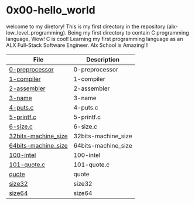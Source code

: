# 0x00-hello_world
welcome to my diretory! This is my first directory in the repository (alx-low_level_programming). Being my first directory to contain C programming language, Wow! C is cool!
Learning my first programming language as an ALX Full-Stack Software Engineer.
Alx School is Amazing!!!


| File      | Description |
| ----------- | ----------- |
| [0-preprocessor](https://github.com/Kenbil1119/alx-low_level_programming/blob/master/0x00-hello_world/0-preprocessor) | 0-preprocessor |
| [1-compiler](https://github.com/Kenbil1119/alx-low_level_programming/blob/master/0x00-hello_world/1-compiler) | 1-compiler |
| [2-assembler](https://github.com/Kenbil1119/alx-low_level_programming/blob/master/0x00-hello_world/2-assembler) | 2-assembler |
| [3-name](https://github.com/Kenbil1119/alx-low_level_programming/blob/master/0x00-hello_world/3-name) | 3-name |
| [4-puts.c](https://github.com/Kenbil1119/alx-low_level_programming/blob/master/0x00-hello_world/4-puts.c) | 4-puts.c |
| [5-printf.c](https://github.com/Kenbil1119/alx-low_level_programming/blob/master/0x00-hello_world/5-printf.c) | 5-printf.c |
| [6-size.c](https://github.com/Kenbil1119/alx-low_level_programming/blob/master/0x00-hello_world/6-size.c) | 6-size.c |
| [32bits-machine_size](https://github.com/Kenbil1119/alx-low_level_programming/blob/master/0x00-hello_world/32bits-machine_size) | 32bits-machine_size |
| [64bits-machine_size](https://github.com/Kenbil1119/alx-low_level_programming/blob/master/0x00-hello_world/64bits-machine_size) | 64bits-machine_size |
| [100-intel](https://github.com/Kenbil1119/alx-low_level_programming/blob/master/0x00-hello_world/100-intel) | 100-intel |
| [101-quote.c](https://github.com/Kenbil1119/alx-low_level_programming/blob/master/0x00-hello_world/101-quote.c) | 101-quote.c |
| [quote](https://github.com/Kenbil1119/alx-low_level_programming/blob/master/0x00-hello_world/quote) | quote |
| [size32](https://github.com/Kenbil1119/alx-low_level_programming/blob/master/0x00-hello_world/size32) | size32 |
| [size64](https://github.com/Kenbil1119/alx-low_level_programming/blob/master/0x00-hello_world/size64) | size64 |


